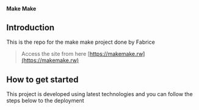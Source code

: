#### Make Make 

## Introduction
This is the repo for the make make project done by Fabrice 

> Access the site from here [https://makemake.rw](https://makemake.rw)

## How to get started
This project is developed using latest technologies and you can follow the steps below to the deployment 


